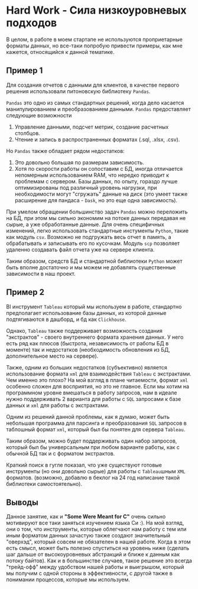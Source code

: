 # Hard Work - Сила низкоуровневых подходов

В целом, в работе в моем стартапе не используются проприетарные форматы данных, но все-таки попробую привести примеры, как мне кажется, относящийся к данной тематике.

## Пример 1

Для создания отчетов с данными для клиентов, в качестве первого решения использовали питоновскую библиотеку `Pandas`.

`Pandas` это одно из самых стандартных решений, когда дело касается манипулированием и преобразованием данными. `Pandas` предоставляет следующие возможности

1. Управление данными, подсчет метрик, создание расчетных столбцов.
2. Чтение и запись в распространенных форматах (.sql, .xlsx, .csv).

Но `Pandas` также обладает рядом недостатков:

1. Это довольно большая по размерам зависимость.
2. Хотя по скорости работы он сопоставим с БД, иногда отличается непомерным использованием RAM, что нередко приводит к проблемам с сервером. Базы данных, по опыту, гораздо лучше оптимизированы под различный уровень нагрузки, при необходимости могут "сгружать" данные на диск (это умеет также расширение для пандаса - `Dask`, но это еще одна зависимость).

При умелом обращении большинство задач `Pandas` можно переложить на БД, при этом мы сильно экономим на потоке данных передавая не сырые, а уже обработанные данные.
Для очень специфичных изменений, легко использовать стандартные инстументы `Python`, такие как модуль `csv`. Возможно не подгружать весь отчет в память, а обрабатывать и записывать его по кусочкам.
Модуль `scp` позволяет удаленно создавать файл отчета уже на сервере клиента.

Таким образом, средств БД и стандартной библиотеки `Python` может быть вполне достаточно и мы можем не добавлять существенные зависимости в наш проект.

## Пример 2

BI инструмент `Tableau` который мы используем в работе, стандартно предполагает использование базы данных, из которой данные подтягиваются в дашборд, и бд как `Clickhouse`.

Однако, `Tableau` также поддерживает возможность создания "экстрактов" - своего внутреннего формата хранения данных. У него есть ряд как плюсов (быстрота, независимость от работы БД в моменте) так и недостатков (необходимость обновления из БД, дополнительное место на сервере).

Также, одним из больших недостатков (субъективно) является использование формата `xml` для взаимодействия `Tableau` с экстрактами. Чем именно это плохо? На мой взгляд в плане читаемости, формат `xml` особенно сложен для восприятия, но это не главное. Если мы хотим на программном уровне вмешаться в работу запросов, нам в идеале нужно поддерживать 2 варианта для работы с `SQL` запросами к базе данных и `xml` для работы с экстрактами.

Одним из решений данной проблемы, как я думаю, может быть небольшая программа для парсинга и преобразования `SQL` запросов в таблошный формат `xml`, который был бы понятен для сервера `Tableau`.

Таким образом, можно будет поддерживать один набор запросов, который был бы универсальным при любом варианте работы, как с обычной БД так и с форматом экстрактов.

Краткий поиск в гугле показал, что уже существуют готовые инструменты (но они довольно сырые) для работы с `Tableau`шным `XML` форматов. (возможно, добавлю в беклог на 24 год написание такой библиотеки самостоятельно).

## Выводы

Данное занятие, как и **"Some Were Meant for C"** очень сильно мотивируют все таки заняться изучением языка Си :). 
На мой взгляд, они о том, что инструменты, которые облегчают нам работу с тем или иным форматом данных зачастую также создают значительный "оверхэд", который совсем не обязателен в нашей работе. Когда в этом есть смысл, может быть полезно спуститься на уровень ниже (сделать шаг дальше от высокоуровневых абстракций и ближе к данным как потоку байтов). Как и в большинстве случаев, такое решение это всегда "трейд-офф" между удобством нашей работы и выигрышом, который мы получим с одной стороны в эффективности, с другой также в понимании процессов, которые мы используем.